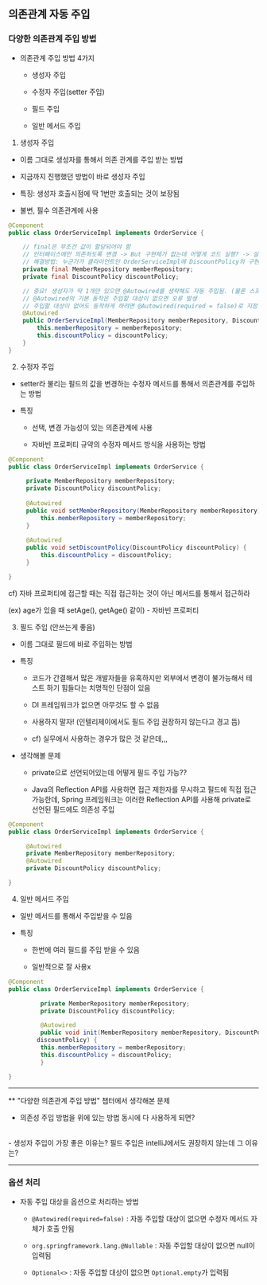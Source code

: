## 의존관계 자동 주입

### 다양한 의존관계 주입 방법

- 의존관계 주입 방법 4가지

  - 생성자 주입

  - 수정자 주입(setter 주입)

  - 필드 주입

  - 일반 메서드 주입

1. 생성자 주입

  - 이름 그대로 생성자를 통해서 의존 관계를 주입 받는 방법

  - 지금까지 진행했던 방법이 바로 생성자 주입

  - 특징: 생성자 호출시점에 딱 1번만 호출되는 것이 보장됨

  - 불변, 필수 의존관계에 사용

```java
@Component
public class OrderServiceImpl implements OrderService {

    // final은 무조건 값이 할당되어야 함
    // 인터페이스에만 의존하도록 변경 -> But 구현체가 없는데 어떻게 코드 실행? -> 실제 실행하면 NPE(Null Pointer Exception) 발생
    // 해결방법: 누군가가 클라이언트인 OrderServiceImpl에 DiscountPolicy의 구현 객체들 대신 생성하고 주입해주어야 함
    private final MemberRepository memberRepository;
    private final DiscountPolicy discountPolicy;

	// 중요! 생성자가 딱 1개만 있으면 @Autowired를 생략해도 자동 주입됨. (물론 스프링 빈에만 해당)
    // @Autowired의 기본 동작은 주입할 대상이 없으면 오류 발생
    // 주입할 대상이 없어도 동작하게 하려면 @Autowired(required = false)로 지정
    @Autowired
    public OrderServiceImpl(MemberRepository memberRepository, DiscountPolicy discountPolicy) {
        this.memberRepository = memberRepository;
        this.discountPolicy = discountPolicy;
    }
}
```

2. 수정자 주입

  -  setter라 불리는 필드의 값을 변경하는 수정자 메서드를 통해서 의존관계를 주입하는 방법

  - 특징

    - 선택, 변경 가능성이 있는 의존관계에 사용

    - 자바빈 프로퍼티 규약의 수정자 메서드 방식을 사용하는 방법

```java
@Component
public class OrderServiceImpl implements OrderService {

	 private MemberRepository memberRepository;
	 private DiscountPolicy discountPolicy;
	
	 @Autowired
	 public void setMemberRepository(MemberRepository memberRepository) {
		 this.memberRepository = memberRepository;
	 }
	
	 @Autowired
	 public void setDiscountPolicy(DiscountPolicy discountPolicy) {
		 this.discountPolicy = discountPolicy;
	 }

}
```

cf) 자바 프로퍼티에 접근할 때는 직접 접근하는 것이 아닌 메서드를 통해서 접근하라

(ex) age가 있을 때 setAge(), getAge() 같이) - 자바빈 프로퍼티

3. 필드 주입 (안쓰는게 좋음)

  - 이름 그대로 필드에 바로 주입하는 방법

  - 특징

    - 코드가 간결해서 많은 개발자들을 유혹하지만 외부에서 변경이 불가능해서 테스트 하기 힘들다는 치명적인 단점이 있음

    - DI 프레임워크가 없으면 아무것도 할 수 없음

    - 사용하지 말자! (인텔리제이에서도 필드 주입 권장하지 않는다고 경고 뜸)

    - cf) 실무에서 사용하는 경우가 많은 것 같은데,,,
  
  - 생각해볼 문제
    
    - private으로 선언되어있는데 어떻게 필드 주입 가능??
    
    - Java의 Reflection API를 사용하면 접근 제한자를 무시하고 필드에 직접 접근 가능한데, Spring 프레임워크는 이러한 Reflection API를 사용해 private로 선언된 필드에도 의존성 주입

```java
@Component
public class OrderServiceImpl implements OrderService {

	 @Autowired
	 private MemberRepository memberRepository;
	 @Autowired
	 private DiscountPolicy discountPolicy;

}
```

4. 일반 메서드 주입

  - 일반 메서드를 통해서 주입받을 수 있음

  - 특징

    - 한번에 여러 필드를 주입 받을 수 있음

    - 일반적으로 잘 사용x

```java
@Component
public class OrderServiceImpl implements OrderService {

		 private MemberRepository memberRepository;
		 private DiscountPolicy discountPolicy;

		 @Autowired
		 public void init(MemberRepository memberRepository, DiscountPolicy 
		discountPolicy) {
		 this.memberRepository = memberRepository;
		 this.discountPolicy = discountPolicy;
		 }

}
```
---
** "다양한 의존관계 주입 방법" 챕터에서 생각해본 문제
<br/>
- 의존성 주입 방법을 위에 있는 방법 동시에 다 사용하게 되면?
<br/>
- 생성자 주입이 가장 좋은 이유는? 필드 주입은 intelliJ에서도 권장하지 않는데 그 이유는?

---

### 옵션 처리

- 자동 주입 대상을 옵션으로 처리하는 방법

  - `@Autowired(required=false)` : 자동 주입할 대상이 없으면 수정자 메서드 자체가 호출 안됨

  - `org.springframework.lang.@Nullable` : 자동 주입할 대상이 없으면 null이 입력됨

  - `Optional<>` : 자동 주입할 대상이 없으면 `Optional.empty`가 입력됨

  